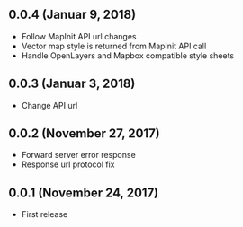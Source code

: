 ## 0.0.4 (Januar 9, 2018)
- Follow MapInit API url changes
- Vector map style is returned from MapInit API call
- Handle OpenLayers and Mapbox compatible style sheets

## 0.0.3 (Januar 3, 2018)
- Change API url

## 0.0.2 (November 27, 2017)
- Forward server error response
- Response url protocol fix

## 0.0.1 (November 24, 2017)
- First release